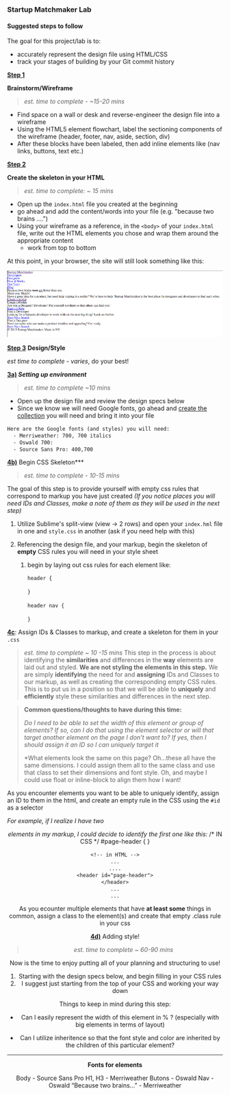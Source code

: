 ### **Startup Matchmaker Lab**

#### **Suggested steps to follow**

The goal for this project/lab is to:

- accurately represent the design file using HTML/CSS
- track your stages of building by your Git commit history



**<u>Step 1</u>**

**Brainstorm/Wireframe**

> *est. time to complete - ~15-20 mins*

- Find space on a wall or desk and reverse-engineer the design file into a wireframe
- Using the HTML5 element flowchart, label the sectioning components of the wireframe (header, footer, nav, aside, section, div)
- After these blocks have been labeled, then add inline elements like (nav links, buttons, text etc.)



**<u>Step 2</u>**

**Create the skeleton in your HTML**

>*est. time to complete: ~ 15 mins*

- Open up the `index.html` file you created at the beginning
- go ahead and add the content/words into your file (e.g. "because two brains ….")
- Using your wireframe as a reference, in the `<body>` of your `index.html` file, write out the HTML elements you chose and wrap them around the appropriate content
  - work from top to bottom

At this point, in your browser, the site will still look something like this: 

![after markup](aftermarkup.png)


**<u>Step  3</u>**
**Design/Style** 


*est time to complete - varies*, do your best!


**<u>3a)</u> *Setting up environment***


> *est. time to complete ~10 mins*

- Open up the design file and review the design specs below
- Since we know we will need Google fonts, go ahead and [create the collection](https://www.google.com/fonts) you will need and bring it into your file


```
Here are the Google fonts (and styles) you will need:
  - Merriweather: 700, 700 italics
  - Oswald 700:
  - Source Sans Pro: 400,700
```

**<u>4b)</u>** Begin CSS Skeleton***


> *est. time to complete - 10-15 mins*

The goal of this step is to provide yourself with empty css rules that correspond to markup you have just created *(If you notice places you will need IDs and Classes, make a note of them as they will be used in the next step)*

1. Utilize Sublime's split-view (view -> 2 rows) and open your `index.hml` file in one and `style.css` in another (ask if you need help with this)

2. Referencing the design file, and your markup, begin the skeleton of **empty** CSS rules you will need in your style sheet
     1.  begin by laying out css rules for each element like:

         ```
         header {

         }

         header nav {

         }
         ```

**<u>4c</u>**: Assign IDs & Classes to markup, and create a skeleton for them in your `.css`


> *est. time to complete ~ 10 -15 mins*
>  This step in the process is about identifying the **similarities** and differences in the **way** elements are laid out and styled.  **We are not styling the elements in this step.**  We are simply **identifying** the need for and **assigning** IDs and Classes to our markup, as well as creating the corresponding empty CSS rules.  This is to put us in a position so that we will be able to **uniquely** and **efficiently** style these similarities and differences in the next step.  


>
>**Common questions/thoughts to have during this time:** 
>
>
>*Do I need to be able to set the width of this element or group of elements?  If so, can I do that using the element selector or will that target another element on the page I don't want to?  If yes, then I should assign it an ID so I can uniquely target it*
>
>
>*What elements look the same on this page?  Oh…these all have the same dimensions.  I could assign them all to the same class and use that class to set their dimensions and font style.  Oh, and maybe I could use float or inline-block to align them how I want!



As you encounter elements you want to be able to uniquely identify, assign an ID to them in the html, and create an empty rule in the CSS using the `#id` as a selector 


*For example, if I realize I have two <header> elements in my markup, I could decide to identify the first one like this:*
    /* IN CSS */
    #page-header {
    }
    
    <!-- in HTML -->
    ...
    ....
    <header id="page-header">
    </header>
    ...
    ...
As you ecounter multiple elements that have **at least some** things in common, assign a class to the element(s) and create that empty .class rule in your css

**<u>4d)</u>** Adding style!

> *est. time to complete ~ 60-90 mins*

Now is the time to enjoy putting all of your planning and structuring to use!

1. Starting with the design specs below, and begin filling in your CSS rules
2. I suggest just starting from the top of your CSS and working your way down

Things to keep in mind during this step:

- Can I easily represent the width of this element in % ?  (especially with big elements in terms of layout)

- Can I utilize inheritence so that the font style and color are inherited by the children of this particular element?




------


**Fonts for elements**

Body - Source Sans Pro
H1, H3 - Merriweather
Butons - Oswald
Nav - Oswald
“Because two brains…” - Merriweather